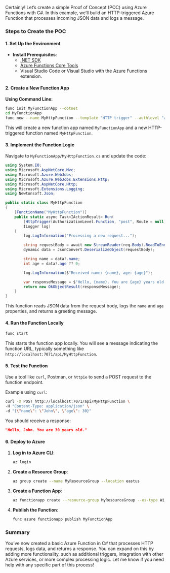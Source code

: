 Certainly! Let’s create a simple Proof of Concept (POC) using Azure Functions with C#. In this example, we’ll build an HTTP-triggered Azure Function that processes incoming JSON data and logs a message.

### Steps to Create the POC

#### 1. **Set Up the Environment**

- **Install Prerequisites**:
  - [.NET SDK](https://dotnet.microsoft.com/download)
  - [Azure Functions Core Tools](https://docs.microsoft.com/en-us/azure/azure-functions/functions-run-local#v2)
  - Visual Studio Code or Visual Studio with the Azure Functions extension.

#### 2. **Create a New Function App**

**Using Command Line:**

```bash
func init MyFunctionApp --dotnet
cd MyFunctionApp
func new --name MyHttpFunction --template "HTTP trigger" --authlevel "anonymous"
```

This will create a new function app named `MyFunctionApp` and a new HTTP-triggered function named `MyHttpFunction`.

#### 3. **Implement the Function Logic**

Navigate to `MyFunctionApp/MyHttpFunction.cs` and update the code:

```csharp
using System.IO;
using Microsoft.AspNetCore.Mvc;
using Microsoft.Azure.WebJobs;
using Microsoft.Azure.WebJobs.Extensions.Http;
using Microsoft.AspNetCore.Http;
using Microsoft.Extensions.Logging;
using Newtonsoft.Json;

public static class MyHttpFunction
{
    [FunctionName("MyHttpFunction")]
    public static async Task<IActionResult> Run(
        [HttpTrigger(AuthorizationLevel.Function, "post", Route = null)] HttpRequest req,
        ILogger log)
    {
        log.LogInformation("Processing a new request...");

        string requestBody = await new StreamReader(req.Body).ReadToEndAsync();
        dynamic data = JsonConvert.DeserializeObject(requestBody);

        string name = data?.name;
        int age = data?.age ?? 0;

        log.LogInformation($"Received name: {name}, age: {age}");

        var responseMessage = $"Hello, {name}. You are {age} years old.";
        return new OkObjectResult(responseMessage);
    }
}
```

This function reads JSON data from the request body, logs the `name` and `age` properties, and returns a greeting message.

#### 4. **Run the Function Locally**

```bash
func start
```

This starts the function app locally. You will see a message indicating the function URL, typically something like `http://localhost:7071/api/MyHttpFunction`.

#### 5. **Test the Function**

Use a tool like `curl`, Postman, or `httpie` to send a POST request to the function endpoint.

Example using `curl`:

```bash
curl -X POST http://localhost:7071/api/MyHttpFunction \
-H "Content-Type: application/json" \
-d "{\"name\": \"John\", \"age\": 30}"
```

You should receive a response:

```json
"Hello, John. You are 30 years old."
```

#### 6. **Deploy to Azure**

1. **Log in to Azure CLI**:

   ```bash
   az login
   ```

2. **Create a Resource Group**:

   ```bash
   az group create --name MyResourceGroup --location eastus
   ```

3. **Create a Function App**:

   ```bash
   az functionapp create --resource-group MyResourceGroup --os-type Windows --runtime dotnet --runtime-version 6 --functions-version 4 --name MyFunctionApp --storage-account MyStorageAccount
   ```

4. **Publish the Function**:

   ```bash
   func azure functionapp publish MyFunctionApp
   ```

### Summary

You’ve now created a basic Azure Function in C# that processes HTTP requests, logs data, and returns a response. You can expand on this by adding more functionality, such as additional triggers, integration with other Azure services, or more complex processing logic. Let me know if you need help with any specific part of this process!
